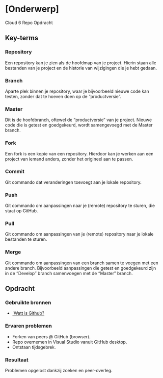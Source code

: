 # [Onderwerp]
Cloud 6 Repo Opdracht

## Key-terms

### Repository 
Een repository kan je zien als de hoofdmap van je project. Hierin staan alle bestanden van je project en de historie van wijzigingen die je hebt gedaan.

### Branch	
Aparte plek binnen je repository, waar je bijvoorbeeld nieuwe code kan testen, zonder dat te hoeven doen op de “productversie”.

### Master	
Dit is de hoofdbranch, oftewel de “productversie” van je project. Nieuwe code die is getest en goedgekeurd, wordt samengevoegd met de Master branch.

### Fork	
Een fork is een kopie van een repository. Hierdoor kan je werken aan een project van iemand anders, zonder het origineel aan te passen.

### Commit	
Git commando dat veranderingen toevoegt aan je lokale repository.

### Push	
Git commando om aanpassingen naar je (remote) repository te sturen, die staat op GitHub.

### Pull	
Git commando om aanpassingen van je (remote) repository naar je lokale bestanden te sturen.

### Merge	
Git commando om aanpassingen van een branch samen te voegen met een andere branch. Bijvoorbeeld aanpassingen die getest en goedgekeurd zijn   in de “Develop” branch samenvoegen met de “Master” branch.


## Opdracht
### Gebruikte bronnen

- ['Watt is Github?](https://programmeerplaats.nl/wat-is-github)

### Ervaren problemen
- Forken van peers @ GitHub (browser).
- Repo overnemen in Visual Studio vanuit GitHub desktop.
- Ontstaan tijdsgebrek.

### Resultaat
Problemen opgelost dankzij zoeken en peer-overleg.
